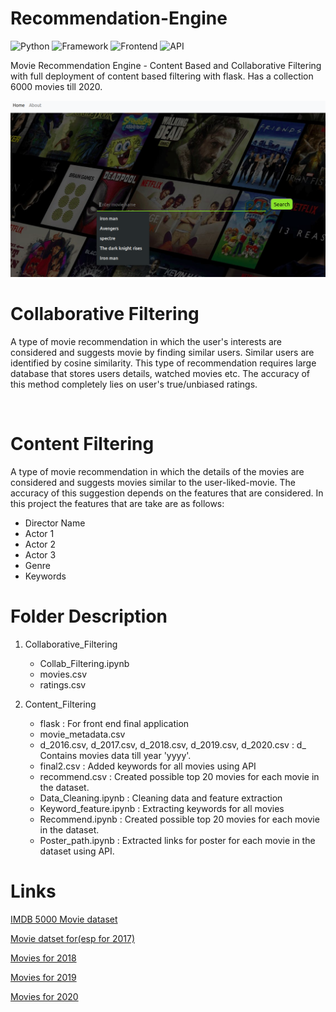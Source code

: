 # Recommendation-Engine

![Python](https://img.shields.io/badge/platform-python-green)
![Framework](https://img.shields.io/badge/framework-flask-orange)
![Frontend](https://img.shields.io/badge/frontend-HTML%2FCSS-blue)
![API](https://img.shields.io/badge/API-TMDB-fcba03)

Movie Recommendation Engine - Content Based and Collaborative Filtering with full deployment of content based filtering with flask. Has a collection 6000 movies till 2020.

![image](preview.png)

# Collaborative Filtering #

A type of movie recommendation in which the user's interests are considered and suggests movie by finding similar users. Similar users are identified by cosine similarity. This type of recommendation requires large database that stores users details, watched movies etc. The accuracy of this method completely lies on user's true/unbiased ratings.

<br>

# Content Filtering #

A type of movie recommendation in which the details of the movies are considered and suggests movies similar to the user-liked-movie. The accuracy of this suggestion depends on the features that are considered. In this project the features that are take are as follows:

- Director Name
- Actor 1
- Actor 2
- Actor 3
- Genre
- Keywords


# Folder Description #
1. Collaborative_Filtering
    - Collab_Filtering.ipynb
    - movies.csv
    - ratings.csv
 
2. Content_Filtering
    - flask : For front end final application
    - movie_metadata.csv
    - d_2016.csv, d_2017.csv, d_2018.csv, d_2019.csv, d_2020.csv : d_<yyyy> Contains movies data till year 'yyyy'.
    - final2.csv : Added keywords for all movies using API
    - recommend.csv : Created possible top 20 movies for each movie in the dataset.
    - Data_Cleaning.ipynb : Cleaning data and feature extraction
    - Keyword_feature.ipynb : Extracting keywords for all movies
    - Recommend.ipynb : Created possible top 20 movies for each movie in the dataset.
    - Poster_path.ipynb : Extracted links for poster for each movie in the dataset using API.
  
# Links #

[IMDB 5000 Movie dataset](https://www.kaggle.com/carolzhangdc/imdb-5000-movie-dataset)

[Movie datset for(esp for 2017)](https://www.kaggle.com/rounakbanik/the-movies-dataset)

[Movies for 2018](https://en.wikipedia.org/wiki/List_of_American_films_of_2018)

[Movies for 2019](https://en.wikipedia.org/wiki/List_of_American_films_of_2019)

[Movies for 2020](https://en.wikipedia.org/wiki/List_of_American_films_of_2020)
